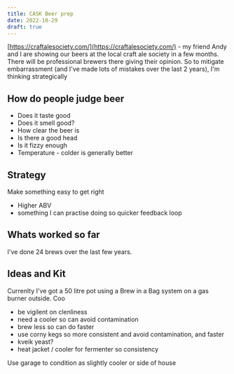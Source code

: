 ```yaml
---
title: CASK Beer prep 
date: 2022-10-29
draft: true 
---
```


<!-- [https://www.brewersfriend.com/homebrew/recipe/view/1289160/kingston-jpa](https://www.brewersfriend.com/homebrew/recipe/view/1289160/kingston-jpa)  -->

[https://craftalesociety.com/](https://craftalesociety.com/) - my friend Andy and I are showing our beers at the local craft ale society in a few months. There will be professional brewers there giving their opinion. So to mitigate embarrassment (and I've made lots of mistakes over the last 2 years), I'm thinking strategically


## How do people judge beer

- Does it taste good
- Does it smell good?
- How clear the beer is
- Is there a good head
- Is it fizzy enough
- Temperature - colder is generally better

## Strategy

Make something easy to get right

- Higher ABV
- something I can practise doing so quicker feedback loop

## Whats worked so far 

I've done 24 brews over the last few years.

## Ideas and Kit

Currenlty I've got a 50 litre pot using a Brew in a Bag system on a gas burner outside. Coo

- be vigilent on clenliness
- need a cooler so can avoid contamination
- brew less so can do faster
- use corny kegs so more consistent and avoid contamination, and faster
- kveik yeast?
- heat jacket / cooler for fermenter so consistency

Use garage to condition as slightly cooler or side of house



<!-- [![pot](/images/2022-10-08/6.jpg "treatment")](/images/2022-10-08/6.jpg) -->